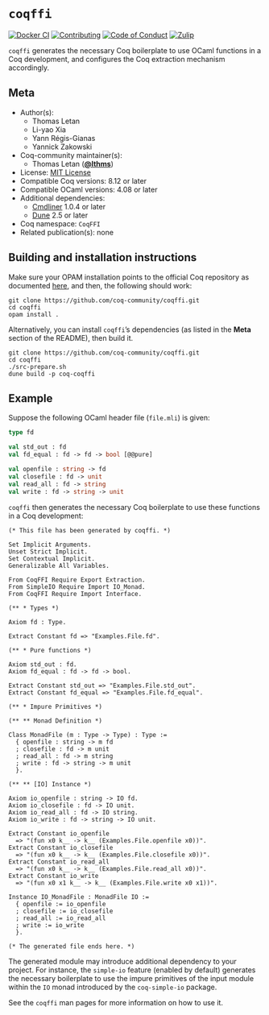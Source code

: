 <!---
This file was generated from `meta.yml`, please do not edit manually.
Follow the instructions on https://github.com/coq-community/templates to regenerate.
--->
# `coqffi`

[![Docker CI][docker-action-shield]][docker-action-link]
[![Contributing][contributing-shield]][contributing-link]
[![Code of Conduct][conduct-shield]][conduct-link]
[![Zulip][zulip-shield]][zulip-link]

[docker-action-shield]: https://github.com/coq-community/coqffi/workflows/Docker%20CI/badge.svg?branch=main
[docker-action-link]: https://github.com/coq-community/coqffi/actions?query=workflow:"Docker%20CI"

[contributing-shield]: https://img.shields.io/badge/contributions-welcome-%23f7931e.svg
[contributing-link]: https://github.com/coq-community/manifesto/blob/master/CONTRIBUTING.md

[conduct-shield]: https://img.shields.io/badge/%E2%9D%A4-code%20of%20conduct-%23f15a24.svg
[conduct-link]: https://github.com/coq-community/manifesto/blob/master/CODE_OF_CONDUCT.md

[zulip-shield]: https://img.shields.io/badge/chat-on%20zulip-%23c1272d.svg
[zulip-link]: https://coq.zulipchat.com/#narrow/stream/237663-coq-community-devs.20.26.20users



`coqffi` generates the necessary Coq boilerplate to use OCaml functions in a
Coq development, and configures the Coq extraction mechanism accordingly.

## Meta

- Author(s):
  - Thomas Letan
  - Li-yao Xia
  - Yann Régis-Gianas
  - Yannick Zakowski
- Coq-community maintainer(s):
  - Thomas Letan ([**@lthms**](https://github.com/lthms))
- License: [MIT License](LICENSE)
- Compatible Coq versions: 8.12 or later
- Compatible OCaml versions: 4.08 or later
- Additional dependencies:
  - [Cmdliner](http://erratique.ch/software/cmdliner) 1.0.4 or later
  - [Dune](https://dune.build) 2.5 or later
- Coq namespace: `CoqFFI`
- Related publication(s): none

## Building and installation instructions

Make sure your OPAM installation points to the official Coq repository
as documented [here](https://github.com/coq/opam-coq-archive), and
then, the following should work:

``` shell
git clone https://github.com/coq-community/coqffi.git
cd coqffi
opam install .
```

Alternatively, you can install `coqffi`’s dependencies (as listed in
the **Meta** section of the README), then build it.

```shell
git clone https://github.com/coq-community/coqffi.git
cd coqffi
./src-prepare.sh
dune build -p coq-coqffi
```

## Example

Suppose the following OCaml header file (`file.mli`) is given:

```ocaml
type fd

val std_out : fd
val fd_equal : fd -> fd -> bool [@@pure]

val openfile : string -> fd
val closefile : fd -> unit
val read_all : fd -> string
val write : fd -> string -> unit
```

`coqffi` then generates the necessary Coq boilerplate to use these
functions in a Coq development:

```coq
(* This file has been generated by coqffi. *)

Set Implicit Arguments.
Unset Strict Implicit.
Set Contextual Implicit.
Generalizable All Variables.

From CoqFFI Require Export Extraction.
From SimpleIO Require Import IO_Monad.
From CoqFFI Require Import Interface.

(** * Types *)

Axiom fd : Type.

Extract Constant fd => "Examples.File.fd".

(** * Pure functions *)

Axiom std_out : fd.
Axiom fd_equal : fd -> fd -> bool.

Extract Constant std_out => "Examples.File.std_out".
Extract Constant fd_equal => "Examples.File.fd_equal".

(** * Impure Primitives *)

(** ** Monad Definition *)

Class MonadFile (m : Type -> Type) : Type :=
  { openfile : string -> m fd
  ; closefile : fd -> m unit
  ; read_all : fd -> m string
  ; write : fd -> string -> m unit
  }.

(** ** [IO] Instance *)

Axiom io_openfile : string -> IO fd.
Axiom io_closefile : fd -> IO unit.
Axiom io_read_all : fd -> IO string.
Axiom io_write : fd -> string -> IO unit.

Extract Constant io_openfile
  => "(fun x0 k__ -> k__ (Examples.File.openfile x0))".
Extract Constant io_closefile
  => "(fun x0 k__ -> k__ (Examples.File.closefile x0))".
Extract Constant io_read_all
  => "(fun x0 k__ -> k__ (Examples.File.read_all x0))".
Extract Constant io_write
  => "(fun x0 x1 k__ -> k__ (Examples.File.write x0 x1))".

Instance IO_MonadFile : MonadFile IO :=
  { openfile := io_openfile
  ; closefile := io_closefile
  ; read_all := io_read_all
  ; write := io_write
  }.

(* The generated file ends here. *)
```

The generated module may introduce additional dependency to your
project. For instance, the `simple-io` feature (enabled by default)
generates the necessary boilerplate to use the impure primitives of
the input module within the `IO` monad introduced by the
`coq-simple-io` package.

See the `coqffi` man pages for more information on how to use it.
